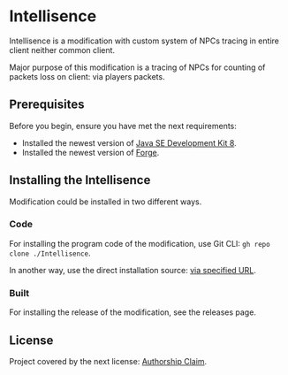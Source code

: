 # Intellisence

Intellisence is a modification with custom system of NPCs tracing in entire client neither common client.

Major purpose of this modification is a tracing of NPCs for counting of packets loss on client: via players packets.

## Prerequisites

Before you begin, ensure you have met the next requirements:

- Installed the newest version of [Java SE Development Kit 8](https://www.oracle.com/java/).
- Installed the newest version of [Forge](https://files.minecraftforge.net/).

## Installing the Intellisence

Modification could be installed in two different ways.

### Code

For installing the program code of the modification, use Git CLI: `gh repo clone ./Intellisence`.

In another way, use the direct installation source: [via specified URL]().

### Built

For installing the release of the modification, see the releases page.

## License

Project covered by the next license: [Authorship Claim](./LICENSE).